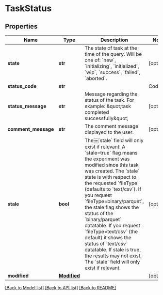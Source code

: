 # TaskStatus

## Properties
Name | Type | Description | Notes
------------ | ------------- | ------------- | -------------
**state** | **str** | The state of task at the time of the query. Will be one of: &#x60;new&#x60;, &#x60;initializing&#x60;, &#x60;initialized&#x60;, &#x60;wip&#x60;, &#x60;success&#x60;, &#x60;failed&#x60;, &#x60;aborted&#x60;. | [optional] 
**status_code** | **str** | | Code | Cause                                                                  | |------|------------------------------------------------------------------------| | 0    | initializing                                                           | | 1    | work in progress.                                                      | | 2    | success.                                                               | | 3    | task aborted due to new data.                                          | | 100  | unknown error.                                                         | | 101  | data is corrupted, fields are missing.                                 | | 301  | expected document too large.                                           | | 302  | database document too large.                                           | | 303  | memoryError                                                            | | 304  | exported file too large.                                               | | 305  | time out - data too large to process in maximum time.                  | | 901  | The export configuration has entity from older version of the process. |  | [optional] 
**status_message** | **str** | Message regarding the status of the task. For example: \&quot;task completed successfully\&quot; | [optional] 
**comment_message** | **str** | The comment message displayed to the user. | [optional] 
**stale** | **bool** | The￼&#x60;stale&#x60; field will only exist if relevant. A &#x60;stale&#x3D;true&#x60; flag means the experiment was modified since this task was created. The &#x60;stale&#x60; state is with respect to the requested &#x60;fileType&#x60; (defaults to &#x60;text/csv&#x60;). If you request &#x60;fileType&#x3D;binary/parquet&#x60;, the stale flag shows the status of the &#x60;binary/parquet&#x60; datatable. If you request &#x60;fileType&#x3D;text/csv&#x60; (the default) it shows the status of &#x60;text/csv&#x60; datatable. If stale is true, the results may not exist. The &#x60;stale&#x60; field will only exist if relevant.  | [optional] 
**modified** | [**Modified**](Modified.md) |  | [optional] 

[[Back to Model list]](../README.md#documentation-for-models) [[Back to API list]](../README.md#documentation-for-api-endpoints) [[Back to README]](../README.md)

